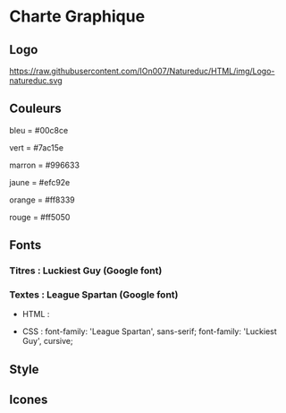 # Charte Graphique #

## Logo ##

<https://raw.githubusercontent.com/IOn007/Natureduc/HTML/img/Logo-natureduc.svg>

## Couleurs ##

bleu = #00c8ce

vert = #7ac15e

marron = #996633

jaune = #efc92e

orange = #ff8339

rouge = #ff5050

## Fonts ##

### Titres : Luckiest Guy (Google font) ###

### Textes : League Spartan (Google font) ###

- HTML : <link rel="preconnect" href="https://fonts.googleapis.com">
<link rel="preconnect" href="https://fonts.gstatic.com" crossorigin>
<link href="https://fonts.googleapis.com/css2?family=League+Spartan:wght@100;400;700&family=Luckiest+Guy&display=swap" rel="stylesheet">

- CSS :
  font-family: 'League Spartan', sans-serif;
  font-family: 'Luckiest Guy', cursive;

## Style ##

## Icones ##
